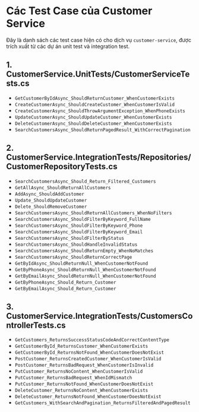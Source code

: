 # Các Test Case của Customer Service

Đây là danh sách các test case hiện có cho dịch vụ `customer-service`, được trích xuất từ các dự án unit test và integration test.

## 1. CustomerService.UnitTests/CustomerServiceTests.cs

*   `GetCustomerByIdAsync_ShouldReturnCustomer_WhenCustomerExists`
*   `CreateCustomerAsync_ShouldCreateCustomer_WhenCustomerIsValid`
*   `CreateCustomerAsync_ShouldThrowArgumentException_WhenPhoneExists`
*   `UpdateCustomerAsync_ShouldUpdateCustomer_WhenCustomerExists`
*   `DeleteCustomerAsync_ShouldDeleteCustomer_WhenCustomerExists`
*   `SearchCustomersAsync_ShouldReturnPagedResult_WithCorrectPagination`

## 2. CustomerService.IntegrationTests/Repositories/CustomerRepositoryTests.cs

*   `SearchCustomersAsync_Should_Return_Filtered_Customers`
*   `GetAllAsync_ShouldReturnAllCustomers`
*   `AddAsync_ShouldAddCustomer`
*   `Update_ShouldUpdateCustomer`
*   `Delete_ShouldRemoveCustomer`
*   `SearchCustomersAsync_ShouldReturnAllCustomers_WhenNoFilters`
*   `SearchCustomersAsync_ShouldFilterByKeyword_FullName`
*   `SearchCustomersAsync_ShouldFilterByKeyword_Phone`
*   `SearchCustomersAsync_ShouldFilterByKeyword_Email`
*   `SearchCustomersAsync_ShouldFilterByStatus`
*   `SearchCustomersAsync_ShouldHandleInvalidStatus`
*   `SearchCustomersAsync_ShouldReturnEmpty_WhenNoMatches`
*   `SearchCustomersAsync_ShouldReturnCorrectPage`
*   `GetByIdAsync_ShouldReturnNull_WhenCustomerNotFound`
*   `GetByPhoneAsync_ShouldReturnNull_WhenCustomerNotFound`
*   `GetByEmailAsync_ShouldReturnNull_WhenCustomerNotFound`
*   `GetByPhoneAsync_Should_Return_Customer`
*   `GetByEmailAsync_Should_Return_Customer`

## 3. CustomerService.IntegrationTests/CustomersControllerTests.cs

*   `GetCustomers_ReturnsSuccessStatusCodeAndCorrectContentType`
*   `GetCustomerById_ReturnsCustomer_WhenCustomerExists`
*   `GetCustomerById_ReturnsNotFound_WhenCustomerDoesNotExist`
*   `PostCustomer_ReturnsCreatedCustomer_WhenCustomerIsValid`
*   `PostCustomer_ReturnsBadRequest_WhenCustomerIsInvalid`
*   `PutCustomer_ReturnsNoContent_WhenCustomerIsValid`
*   `PutCustomer_ReturnsBadRequest_WhenIdMismatch`
*   `PutCustomer_ReturnsNotFound_WhenCustomerDoesNotExist`
*   `DeleteCustomer_ReturnsNoContent_WhenCustomerExists`
*   `DeleteCustomer_ReturnsNotFound_WhenCustomerDoesNotExist`
*   `GetCustomers_WithSearchAndPagination_ReturnsFilteredAndPagedResult`
